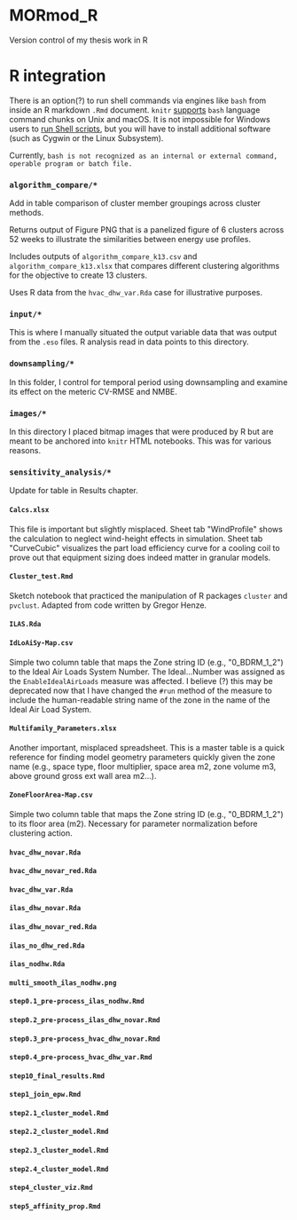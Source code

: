 # MORmod_R
Version control of my thesis work in R

# R integration
There is an option(?) to run shell commands via engines like `bash` from inside an R markdown `.Rmd` document. `knitr` [supports](https://bookdown.org/yihui/rmarkdown-cookbook/eng-bash.html#eng-bash) `bash` language command chunks on Unix and macOS. It is not impossible for Windows users to [run Shell scripts](https://yihui.org/knitr/options/?version=1.2.5042&mode=desktop#language-engines), but you will have to install additional software (such as Cygwin or the Linux Subsystem).

Currently, `bash is not recognized as an internal or external command, operable program or batch file.`

### `algorithm_compare/*`
Add in table comparison of cluster member groupings across cluster methods.

Returns output of Figure PNG that is a panelized figure of 6 clusters across 52 weeks to illustrate the similarities between energy use profiles.

Includes outputs of `algorithm_compare_k13.csv` and `algorithm_compare_k13.xlsx` that compares different clustering algorithms for the objective to create 13 clusters.

Uses R data from the `hvac_dhw_var.Rda` case for illustrative purposes.

### `input/*`
This is where I manually situated the output variable data that was output from the `.eso` files. R analysis read in data points to this directory.

### `downsampling/*`
In this folder, I control for temporal period using downsampling and examine its effect on the meteric CV-RMSE and NMBE.

### `images/*`
In this directory I placed bitmap images that were produced by R but are meant to be anchored into `knitr` HTML notebooks. This was for various reasons.

### `sensitivity_analysis/*`
Update for table in Results chapter.

#### `Calcs.xlsx`
This file is important but slightly misplaced. Sheet tab "WindProfile" shows the calculation to neglect wind-height effects in simulation. Sheet tab "CurveCubic" visualizes the part load efficiency curve for a cooling coil to prove out that equipment sizing does indeed matter in granular models.

#### `Cluster_test.Rmd`
Sketch notebook that practiced the manipulation of R packages `cluster` and `pvclust`. Adapted from code written by Gregor Henze.

#### `ILAS.Rda`

#### `IdLoAiSy-Map.csv`
Simple two column table that maps the Zone string ID (e.g., "0_BDRM_1_2") to the Ideal Air Loads System Number. The Ideal...Number was assigned as the `EnableIdealAirLoads` measure was affected. I believe (?) this may be deprecated now that I have changed the `#run` method of the measure to include the human-readable string name of the zone in the name of the Ideal Air Load System.

#### `Multifamily_Parameters.xlsx`
Another important, misplaced spreadsheet. This is a master table is a quick reference for finding model geometry parameters quickly given the zone name (e.g., space type, floor multiplier, space area m2, zone volume m3, above ground gross ext wall area m2...).

#### `ZoneFloorArea-Map.csv`
Simple two column table that maps the Zone string ID (e.g., "0_BDRM_1_2") to its floor area (m2). Necessary for parameter normalization before clustering action.

#### `hvac_dhw_novar.Rda`

#### `hvac_dhw_novar_red.Rda`

#### `hvac_dhw_var.Rda`

#### `ilas_dhw_novar.Rda`

#### `ilas_dhw_novar_red.Rda`

#### `ilas_no_dhw_red.Rda`

#### `ilas_nodhw.Rda`

#### `multi_smooth_ilas_nodhw.png`

#### `step0.1_pre-process_ilas_nodhw.Rmd`

#### `step0.2_pre-process_ilas_dhw_novar.Rmd`

#### `step0.3_pre-process_hvac_dhw_novar.Rmd`

#### `step0.4_pre-process_hvac_dhw_var.Rmd`

#### `step10_final_results.Rmd`

#### `step1_join_epw.Rmd`

#### `step2.1_cluster_model.Rmd`

#### `step2.2_cluster_model.Rmd`

#### `step2.3_cluster_model.Rmd`

#### `step2.4_cluster_model.Rmd`

#### `step4_cluster_viz.Rmd`

#### `step5_affinity_prop.Rmd`
